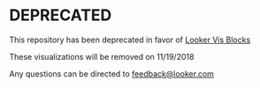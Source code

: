 # DEPRECATED
This repository has been deprecated in favor of [Looker Vis Blocks](https://looker.com/platform/blocks/directory/search#stq=viz&stp=1)

These visualizations will be removed on 11/19/2018

Any questions can be directed to feedback@looker.com
